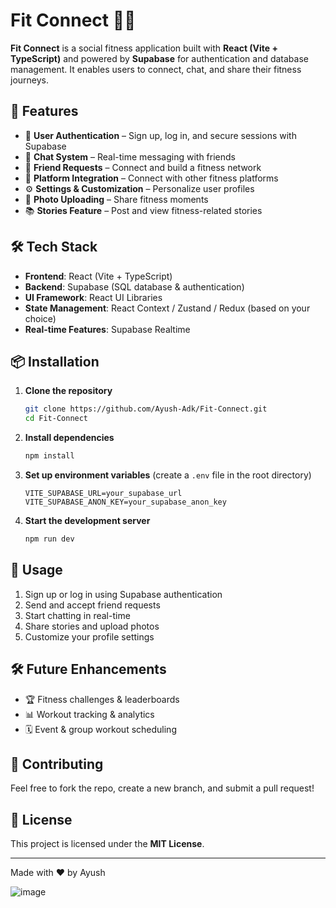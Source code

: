 # Fit Connect 🏈️📱

**Fit Connect** is a social fitness application built with **React (Vite + TypeScript)** and powered by **Supabase** for authentication and database management. It enables users to connect, chat, and share their fitness journeys.

## 🚀 Features
- 🔑 **User Authentication** – Sign up, log in, and secure sessions with Supabase  
- 💬 **Chat System** – Real-time messaging with friends  
- 🤝 **Friend Requests** – Connect and build a fitness network  
- 🔗 **Platform Integration** – Connect with other fitness platforms  
- ⚙️ **Settings & Customization** – Personalize user profiles  
- 📸 **Photo Uploading** – Share fitness moments  
- 📚 **Stories Feature** – Post and view fitness-related stories  

## 🛠️ Tech Stack
- **Frontend**: React (Vite + TypeScript)  
- **Backend**: Supabase (SQL database & authentication)  
- **UI Framework**: React UI Libraries  
- **State Management**: React Context / Zustand / Redux (based on your choice)  
- **Real-time Features**: Supabase Realtime  

## 📦 Installation
1. **Clone the repository**  
   ```sh
   git clone https://github.com/Ayush-Adk/Fit-Connect.git
   cd Fit-Connect
   ```

2. **Install dependencies**  
   ```sh
   npm install
   ```

3. **Set up environment variables** (create a `.env` file in the root directory)
   ```env
   VITE_SUPABASE_URL=your_supabase_url
   VITE_SUPABASE_ANON_KEY=your_supabase_anon_key
   ```

4. **Start the development server**  
   ```sh
   npm run dev
   ```

## 🔧 Usage
1. Sign up or log in using Supabase authentication  
2. Send and accept friend requests  
3. Start chatting in real-time  
4. Share stories and upload photos  
5. Customize your profile settings  

## 🛠️ Future Enhancements
- 🏆 Fitness challenges & leaderboards  
- 📊 Workout tracking & analytics  
- 🗓 Event & group workout scheduling  

## 🤝 Contributing
Feel free to fork the repo, create a new branch, and submit a pull request!  

## 🐝 License
This project is licensed under the **MIT License**.

---

Made with ❤️ by Ayush


![image](https://github.com/user-attachments/assets/9a7b2f6f-7a84-4926-875d-79cfea76ea99)

